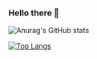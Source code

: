 ### Hello there 👋

<!--
**farseers/farseers** is a ✨ _special_ ✨ repository because its `README.md` (this file) appears on your GitHub profile.

Here are some ideas to get you started:

- 🔭 I’m currently working on ...
- 🌱 I’m currently learning ...
- 👯 I’m looking to collaborate on ...
- 🤔 I’m looking for help with ...
- 💬 Ask me about ...
- 📫 How to reach me: ...
- 😄 Pronouns: ...
- ⚡ Fun fact: ...
-->


![Anurag's GitHub stats](https://github-readme-stats.vercel.app/api?username=farseers&show_icons=true&theme=radical)

[![Top Langs](https://github-readme-stats.vercel.app/api/top-langs/?username=farseers&layout=compact)](https://github.com/anuraghazra/github-readme-stats)

